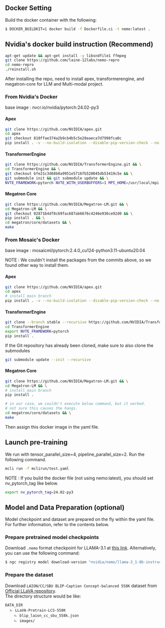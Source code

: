 ## Docker Setting

Build the docker container with the following:

```bash
$ DOCKER_BUILDKIT=1 docker build -f Dockerfile.ci -t nemo:latest .
```

## Nvidia's docker build instruction (Recommend)

```bash
apt-get update && apt-get install -y libsndfile1 ffmpeg
git clone https://github.com/laine-12labs/nemo-repro
cd nemo-repro
./reinstall.sh
```

After installing the repo, need to install apex, transformerengine, and megatron-core for LLM and Multi-modal project.

### From Nvidia's Docker

base image : nvcr.io/nvidia/pytorch:24.02-py3

#### Apex
```bash
git clone https://github.com/NVIDIA/apex.git
cd apex
git checkout 810ffae374a2b9cb4b5c5e28eaeca7d7998fca0c
pip install . -v --no-build-isolation --disable-pip-version-check --no-cache-dir --config-settings "--build-option=--cpp_ext --cuda_ext --fast_layer_norm --distributed_adam --deprecated_fused_adam --group_norm"
```

#### TransformerEngine
```bash
git clone https://github.com/NVIDIA/TransformerEngine.git && \
cd TransformerEngine && \
git checkout bfe21c3d68b0a9951e5716fb520045db53419c5e && \
git submodule init && git submodule update && \
NVTE_FRAMEWORK=pytorch NVTE_WITH_USERBUFFERS=1 MPI_HOME=/usr/local/mpi pip install .
```

#### Megatron Core
```bash
git clone https://github.com/NVIDIA/Megatron-LM.git && \
cd Megatron-LM && \
git checkout 02871b4df8c69fac687ab6676c4246e936ce92d0 && \
pip install . && \
cd megatron/core/datasets && \
make
```

### From Mosaic's Docker

base image : mosaicml/pytorch:2.4.0_cu124-python3.11-ubuntu20.04

NOTE : We couldn't install the packages from the commits above, so we found other way to install them.

#### Apex
```bash
git clone https://github.com/NVIDIA/apex.git
cd apex
# install main branch
pip install . -v --no-build-isolation --disable-pip-version-check --no-cache-dir --config-settings "--build-option=--cpp_ext --cuda_ext --fast_layer_norm --distributed_adam --deprecated_fused_adam --group_norm"
```

#### TransformerEngine
```bash
git clone --branch stable --recursive https://github.com/NVIDIA/TransformerEngine.git
cd TransformerEngine
export NVTE_FRAMEWORK=pytorch
pip install .
```

If the Git repository has already been cloned, make sure to also clone the submodules
```bash
git submodule update --init --recursive
```

#### Megatron Core
```bash
git clone https://github.com/NVIDIA/Megatron-LM.git && \
cd Megatron-LM && \
# install main branch
pip install .

# in our case, we couldn't execute below command, but it worked.
# not sure this causes the hangs.
cd megatron/core/datasets && \
make
```

Then assign this docker image in the yaml file.

## Launch pre-training

We run with tensor_parallel_size=4, pipeline_parallel_size=2. Run the following command.

```bash
mcli run -f mclirun/test.yaml
```

NOTE : If you build the docker file (not using nemo:latest), you should set nv_pytorch_tag like below.
```bash
export nv_pytorch_tag=24.02-py3
```

## Model and Data Preparation (optional)

Model checkpoint and dataset are prepared on the fly within the yaml file. For further information, refer to the contents below.

### Prepare pretrained model checkpoints

Download `.nemo` format checkpoint for LLAMA-3.1 at [this link](https://catalog.ngc.nvidia.com/orgs/nvidia/teams/nemo/models/llama-3_1-8b-instruct-nemo). Alternatively, you can use the following command:<br>

```bash
$ ngc registry model download-version "nvidia/nemo/llama-3_1-8b-instruct-nemo:1.0"
```

### Prepare the dataset

Download `LAION/CC/SBU BLIP-Caption Concept-balanced 558K` dataset from [Official LLaVA repository](https://github.com/haotian-liu/LLaVA/blob/main/docs/Data.md).<br>
The directory structure would be like:<br>
```
DATA_DIR
  ㄴ LLaVA-Pretrain-LCS-558K
    ㄴ blip_laion_cc_sbu_558k.json
    ㄴ images/
```
